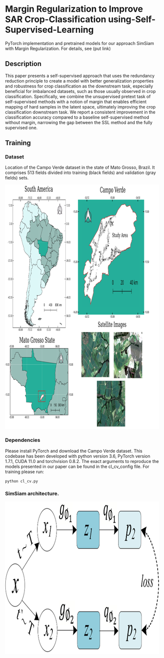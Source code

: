 # Margin Regularization to Improve SAR Crop-Classification using-Self-Supervised-Learning

PyTorch implementation and pretrained models for our approach SimSiam with Margin Regularization. For details, see (put link)

## Description

This paper presents a self-supervised approach that uses the redundancy reduction principle to create a model with better generalization properties and robustness for crop classification as the downstream task, especially beneficial for imbalanced datasets, such as those usually observed in crop classification. Specifically, we combine the unsupervised pretext task of self-supervised methods with a notion of margin that enables efficient mapping of hard samples in the latent space, ultimately improving the crop classification downstream task. We report a consistent improvement in the classification accuracy compared to a baseline self-supervised method without margin, narrowing the gap between the SSL method and the fully supervised one.

## Training

### Dataset

Location of the Campo Verde dataset in the state of Mato Grosso, Brazil. It comprises 513 fields divided into training (black fields) and validation (gray fields) sets.

<p align="center">
  <img 
    width="800"
    height="800"
    src = study_area_CV.png
  >
</p>

### Dependencies

Please install PyTorch and download the Campo Verde dataset. This codebase has been developed with python version 3.6, PyTorch version 1.7.1, CUDA 11.0 and torchvision 0.8.2. The exact arguments to reproduce the models presented in our paper can be found in the cl_cv_config file. For training please run:
```
python cl_cv.py
```

### SimSiam architecture.

<p align="center">
  <img 
    width="800"
    height="500"
    src = simsiam_last.png
  >
</p>
